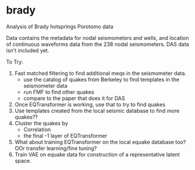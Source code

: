 brady
==============================

Analysis of Brady hotsprings Porotomo data

Data contains the metadata for nodal seismometers and wells, and location of continuous waveforms data from the 238 nodal seismometers. DAS data isn't included yet.

To Try:

1. Fast matched filtering to find additional meqs in the seismometer data.
    - use the catalog of quakes from Berkeley to find templates in the seismometer data
    - run FMF to find other quakes
    - compare to the paper that does it for DAS
2. Once EQTransformer is working, use that to try to find quakes
3. Use templates created from the local seismic database to find more quakes??
4. Cluster the quakes by
    - Correlation
    - the final -1 layer of EQTransformer
5. What about training EQTransformer on the local equake database too? OOr transfer learning/fine tuning?
6. Train VAE on equake data for construction of a representative latent space.